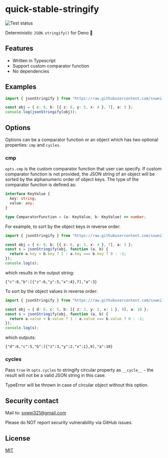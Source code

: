 # quick-stable-stringify

![Test status](https://github.com/sxwei123/deno-quick-stable-stringify/workflows/Test/badge.svg?branch=master)

Deterministic `JSON.stringify()` for Deno 🦕

## Features

- Written in Typescript
- Support custom comparator function
- No dependencies

## Examples

```ts
import { jsonStringify } from "https://raw.githubusercontent.com/sxwei123/deno-quick-stable-stringify/master/jsonStringify.ts";

const obj = { c: 8, b: [{ z: 6, y: 5, x: 4 }, 7], a: 3 };
console.log(jsonStringify(obj));
```

## Options

Options can be a comparator function or an object which has two optional
properties: `cmp` and `cycles`.

### cmp

`opts.cmp` is the custom comparator function that user can specify. If custom
comparator function is not provided, the JSON string of an object will be sorted
by the alphanumeric order of object keys. The type of the comparator function is
defined as:

```ts
interface KeyValue {
  key: string;
  value: any;
}

type ComparatorFunction = (a: KeyValue, b: KeyValue) => number;
```

For example, to sort by the object keys in reverse order:

```ts
import { jsonStringify } from "https://raw.githubusercontent.com/sxwei123/deno-quick-stable-stringify/master/jsonStringify.ts";

const obj = { c: 8, b: [{ z: 6, y: 5, x: 4 }, 7], a: 3 };
const s = jsonStringify(obj, function (a, b) {
  return a.key < b.key ? 1 : a.key === b.key ? 0 : -1;
});
console.log(s);
```

which results in the output string:

```
{"c":8,"b":[{"z":6,"y":5,"x":4},7],"a":3}
```

To sort by the object values in reverse order:

```ts
import { jsonStringify } from "https://raw.githubusercontent.com/sxwei123/deno-quick-stable-stringify/master/jsonStringify.ts";

const obj = { d: 6, c: 5, b: [{ z: 3, y: 2, x: 1 }, 9], a: 10 };
const s = jsonStringify(obj, function (a, b) {
  return a.value < b.value ? 1 : a.value === b.value ? 0 : -1;
});
console.log(s);
```

which outputs:

```
{"d":6,"c":5,"b":[{"z":3,"y":2,"x":1},9],"a":10}
```

### cycles

Pass `true` in `opts.cycles` to stringify circular property as `__cycle__` - the
result will not be a valid JSON string in this case.

TypeError will be thrown in case of circular object without this option.

## Security contact

Mail to: [sxwei321@gmail.com](mailto:sxwei321@gmail.com)

Please do NOT report security vulnerability via GitHub issues.

## License

[MIT](https://github.com/sxwei123/deno-quick-stable-stringify/blob/master/LICENSE)
